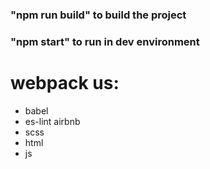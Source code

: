 ### "npm run build" to build the project
### "npm start" to run in dev environment

# webpack us:

* babel
* es-lint airbnb
* scss
* html 
* js    
